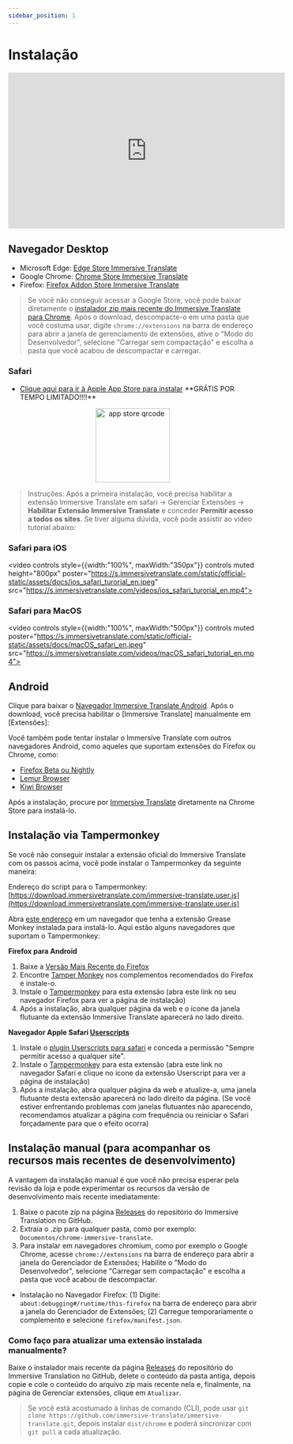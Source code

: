 ```yaml
---
sidebar_position: 1
---
```


# Instalação

<iframe width="560" height="315" src="https://www.youtube.com/embed/SHznc5kQCM4?si=RyZYUcjW560Bc57-" title="YouTube video player" frameborder="0" allow="accelerometer; autoplay; clipboard-write; encrypted-media; gyroscope; picture-in-picture; web-share" allowfullscreen></iframe>

## Navegador Desktop

- Microsoft Edge: [Edge Store Immersive Translate](https://microsoftedge.microsoft.com/addons/detail/amkbmndfnliijdhojkpoglbnaaahippg)
- Google Chrome: [Chrome Store Immersive Translate](https://chrome.google.com/webstore/detail/immersive-translate/bpoadfkcbjbfhfodiogcnhhhpibjhbnh)
- Firefox: [Firefox Addon Store Immersive Translate](https://addons.mozilla.org/firefox/addon/immersive-translate/)

> Se você não conseguir acessar a Google Store, você pode baixar diretamente o [instalador zip mais recente do Immersive Translate para Chrome](https://download.immersivetranslate.com/latest/chrome-immersive-translate.zip). Após o download, descompacte-o em uma pasta que você costuma usar, digite `chrome://extensions` na barra de endereço para abrir a janela de gerenciamento de extensões, ative o "Modo do Desenvolvedor", selecione "Carregar sem compactação" e escolha a pasta que você acabou de descompactar e carregar.

### Safari

- [Clique aqui para ir à Apple App Store para instalar](https://apps.apple.com/app/immersive-translate/id6447957425) \*\*GRÁTIS POR TEMPO LIMITADO!!!!\*\*

<div align="center">
<img src="https://s.immersivetranslate.com/static/official-static/assets/immersive-app-store.png" width="150" alt="app store qrcode"/>
</div>

> Instruções: Após a primeira instalação, você precisa habilitar a extensão Immersive Translate em safari -> Gerenciar Extensões -> **Habilitar Extensão Immersive Translate** e conceder **Permitir acesso a todos os sites**. Se tiver alguma dúvida, você pode assistir ao vídeo tutorial abaixo:

### Safari para iOS

<video
controls style={{width:"100%", maxWidth:"350px"}}
controls
muted
height="800px"
poster="https://s.immersivetranslate.com/static/official-static/assets/docs/ios_safari_turorial_en.jpeg" src="https://s.immersivetranslate.com/videos/ios_safari_turorial_en.mp4"></video>

### Safari para MacOS

<video
controls style={{width:"100%", maxWidth:"500px"}}
controls
muted
poster="https://s.immersivetranslate.com/static/official-static/assets/docs/macOS_safari_en.jpeg" src="https://s.immersivetranslate.com/videos/macOS_safari_tutorial_en.mp4"></video>

## Android

Clique para baixar o [Navegador Immersive Translate Android](/android/). Após o download, você precisa habilitar o [Immersive Translate] manualmente em [Extensões]:

Você também pode tentar instalar o Immersive Translate com outros navegadores Android, como aqueles que suportam extensões do Firefox ou Chrome, como:

- [Firefox Beta ou Nightly](https://www.mozilla.org/firefox/channel/android/)
- [Lemur Browser](https://lemurbrowser.com/app/)
- [Kiwi Browser](https://kiwibrowser.com/)

Após a instalação, procure por [Immersive Translate](https://chrome.google.com/webstore/detail/immersive-translate/bpoadfkcbjbfhfodiogcnhhhpibjhbnh) diretamente na Chrome Store para instalá-lo.

## Instalação via Tampermonkey

Se você não conseguir instalar a extensão oficial do Immersive Translate com os passos acima, você pode instalar o Tampermonkey da seguinte maneira:

Endereço do script para o Tampermonkey: [https://download.immersivetranslate.com/immersive-translate.user.js](https://download.immersivetranslate.com/immersive-translate.user.js)

Abra [este endereço](https://download.immersivetranslate.com/immersive-translate.user.js) em um navegador que tenha a extensão Grease Monkey instalada para instalá-lo. Aqui estão alguns navegadores que suportam o Tampermonkey:

**Firefox para Android**

1. Baixe a [Versão Mais Recente do Firefox](https://www.mozilla.org/firefox/browsers/mobile/android/)
2. Encontre [Tamper Monkey](https://www.tampermonkey.net/) nos complementos recomendados do Firefox e instale-o.
3. Instale o [Tampermonkey](https://download.immersivetranslate.com/immersive-translate.user.js) para esta extensão (abra este link no seu navegador Firefox para ver a página de instalação)
4. Após a instalação, abra qualquer página da web e o ícone da janela flutuante da extensão Immersive Translate aparecerá no lado direito.

**Navegador Apple Safari [Userscripts](https://itunes.apple.com/us/app/userscripts/id1463298887)**

1. Instale o [plugin Userscripts para safari](https://itunes.apple.com/us/app/userscripts/id1463298887) e conceda a permissão "Sempre permitir acesso a qualquer site".
2. Instale o [Tampermonkey](https://download.immersivetranslate.com/immersive-translate.user.js) para esta extensão (abra este link no navegador Safari e clique no ícone da extensão Userscript para ver a página de instalação)
3. Após a instalação, abra qualquer página da web e atualize-a, uma janela flutuante desta extensão aparecerá no lado direito da página. (Se você estiver enfrentando problemas com janelas flutuantes não aparecendo, recomendamos atualizar a página com frequência ou reiniciar o Safari forçadamente para que o efeito ocorra)

<!-- Se você tiver dúvidas durante a instalação, pode consultar o [vídeo tutorial no YouTube](https://www.youtube.com/watch?v=IWOFFWDfZGY)

<iframe width="560" height="315" src="https://www.youtube.com/embed/IWOFFWDfZGY" title="YouTube video player" frameBorder="0" allow="accelerometer; autoplay; clipboard-write; encrypted-media; gyroscope; picture-in-picture; web-share" allowFullScreen></iframe> -->

## Instalação manual (para acompanhar os recursos mais recentes de desenvolvimento)

A vantagem da instalação manual é que você não precisa esperar pela revisão da loja e pode experimentar os recursos da versão de desenvolvimento mais recente imediatamente:

1. Baixe o pacote zip na página [Releases](https://github.com/immersive-translate/immersive-translate/releases/) do repositório do Immersive Translation no GitHub.
2. Extraia o .zip para qualquer pasta, como por exemplo: `Documentos/chrome-immersive-translate`.
3. Para instalar em navegadores chromium, como por exemplo o Google Chrome, acesse `chrome://extensions` na barra de endereço para abrir a janela do Gerenciador de Extensões; Habilite o "Modo do Desenvolvedor", selecione "Carregar sem compactação" e escolha a pasta que você acabou de descompactar.

- Instalação no Navegador Firefox: (1) Digite: `about:debugging#/runtime/this-firefox` na barra de endereço para abrir a janela do Gerenciador de Extensões; (2) Carregue temporariamente o complemento e selecione `firefox/manifest.json`.

### Como faço para atualizar uma extensão instalada manualmente?

Baixe o instalador mais recente da página [Releases](https://github.com/immersive-translate/immersive-translate/releases/) do repositório do Immersive Translation no GitHub, delete o conteúdo da pasta antiga, depois copie e cole o conteúdo do arquivo zip mais recente nela e, finalmente, na página de Gerenciar extensões, clique em `Atualizar`.

> Se você está acostumado à linhas de comando (CLI), pode usar `git clone https://github.com/immersive-translate/immersive-translate.git`, depois instalar `dist/chrome` e poderá sincronizar com `git pull` a cada atualização.
